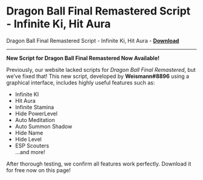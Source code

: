 <h1>Dragon Ball Final Remastered Script - Infinite Ki, Hit Aura</h1>

Dragon Ball Final Remastered Script - Infinite Ki, Hit Aura - **[Download](https://www.dlgram.com/public/files/api.php?shortened=ZBt5xl)**


<hr>


**New Script for Dragon Ball Final Remastered Now Available!**  

Previously, our website lacked scripts for *Dragon Ball Final Remastered*, but we’ve fixed that! This new script, developed by **Weismann#8896** using a graphical interface, includes highly useful features such as:  

- Infinite KI  
- Hit Aura  
- Infinite Stamina  
- Hide PowerLevel  
- Auto Meditation  
- Auto Summon Shadow  
- Hide Name  
- Hide Level  
- ESP Scouters  
...and more!  

After thorough testing, we confirm all features work perfectly. Download it for free now on this page!